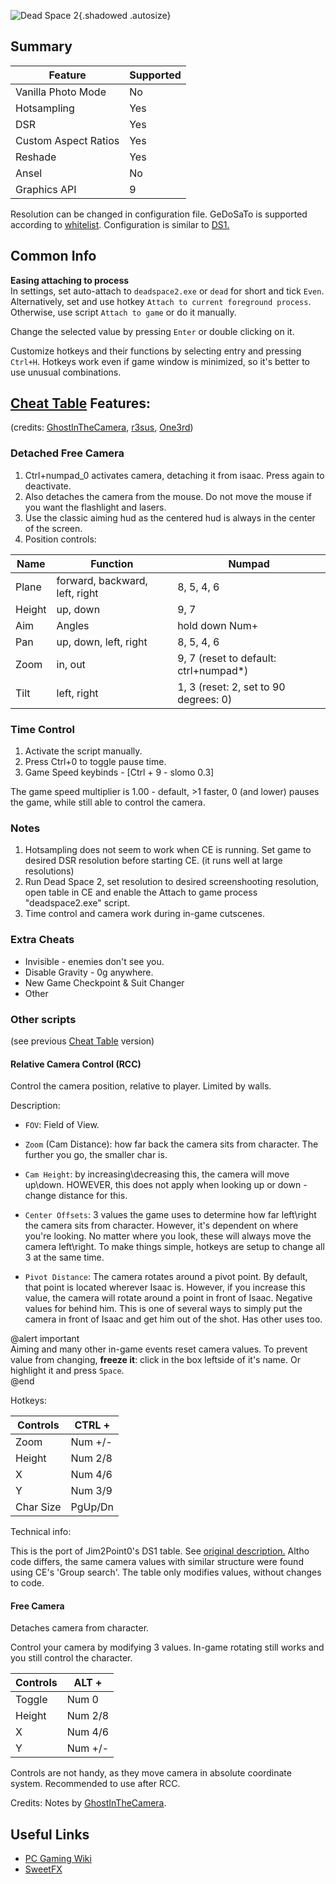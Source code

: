 ![Dead Space 2](../Images/DeadSpace2_header.png "Shot by Jim2point0"){.shadowed .autosize}

## Summary

Feature | Supported
--|--
Vanilla Photo Mode | No
Hotsampling | Yes
DSR | Yes
Custom Aspect Ratios | Yes
Reshade | Yes 
Ansel | No
Graphics API | 9

Resolution can be changed in configuration file. GeDoSaTo is supported according to [whitelist](https://github.com/PeterTh/gedosato/blob/master/pack/config/whitelist.txt#L52). 
Configuration is similar to [DS1.](https://steamcommunity.com/sharedfiles/filedetails/?id=604010024) 

## Common Info

**Easing attaching to process**  
In settings, set auto-attach to `deadspace2.exe` or `dead` for short and tick `Even`.  
Alternatively, set and use hotkey `Attach to current foreground process`.  
Otherwise, use script `Attach to game` or do it manually.

Change the selected value by pressing `Enter` or double clicking on it.

Customize hotkeys and their functions by selecting entry and pressing `Ctrl+H`. Hotkeys work even if game window is minimized, so it's better to use unusual combinations.

## [Cheat Table](../CheatTables/deadspace2_v2a.CT) Features:
(credits: [GhostInTheCamera](https://github.com/ghostinthecamera/), [r3sus](https://github.com/r3sus/), [One3rd](https://github.com/One3rd/))

### Detached Free Camera
  1. Ctrl+numpad_0 activates camera, detaching it from isaac. Press again to deactivate.
  2. Also detaches the camera from the mouse. Do not move the mouse if you want the flashlight and lasers. 
  3. Use the classic aiming hud as the centered hud is always in the center of the screen. 
  4. Position controls:   

Name | Function | Numpad  
--|--|--
Plane | forward, backward, left, right | 8, 5, 4, 6  
Height | up, down | 9, 7  
Aim | Angles | hold down Num+  
Pan | up, down, left, right | 8, 5, 4, 6  
Zoom | in, out | 9, 7 (reset to default: ctrl+numpad*)  
Tilt | left, right | 1, 3 (reset: 2, set to 90 degrees: 0)  

### Time Control
  1. Activate the script manually.
  1. Press Ctrl+0 to toggle pause time.
  2. Game Speed  keybinds - [Ctrl + 9 - slomo 0.3]  

The game speed multiplier is 1.00 - default, >1 faster, 0 (and lower) pauses the game, while still able to control the camera.  

### Notes
  1. Hotsampling does not seem to work when CE is running. Set game to desired DSR resolution before starting CE. (it runs well at large resolutions)
  2. Run Dead Space 2, set resolution to desired screenshooting resolution, open table in CE and enable the Attach to game process "deadspace2.exe" script. 
  3. Time control and camera work during in-game cutscenes.

### Extra Cheats

- Invisible - enemies don't see you.
- Disable Gravity - 0g anywhere.
- New Game Checkpoint & Suit Changer
- Other

### Other scripts
(see previous [Cheat Table](../CheatTables/DeadSpace2_camera.CT) version)

#### Relative Camera Control (RCC)
Control the camera position, relative to player. Limited by walls. 

Description:

- `FOV`: Field of View.
- `Zoom` (Cam Distance): how far back the camera sits from character. The further you go, the smaller char is. 

- `Cam Height`: by increasing\decreasing this, the camera will move up\down. HOWEVER, this does not apply when looking up or down - change distance for this.

- `Center Offsets`: 3 values the game uses to determine how far left\right the camera sits from character. However, it's dependent on where you're looking. No matter where you look, these will always move the camera left\right. To make things simple, hotkeys are setup to change all 3 at the same time.

- `Pivot Distance`: The camera rotates around a pivot point. By default, that point is located wherever Isaac is. However, if you increase this value, the camera will rotate around a point in front of Isaac. Negative values for behind him. This is one of several ways to simply put the camera in front of Isaac and get him out of the shot. Has other uses too.

@alert important  
Aiming and many other in-game events reset camera values. To prevent value from changing, **freeze it**: click in the box leftside of it's name. Or highlight it and press `Space`.  
@end

Hotkeys:

Controls|CTRL +
--|--
Zoom|Num +/-
Height|Num 2/8
X|Num 4/6
Y|Num 3/9
Char Size|PgUp/Dn

Technical info: 

This is the port of Jim2Point0's DS1 table. See [original description.](https://web.archive.org/web/20141021190640/flickr.com/groups/deadendthrills/discuss/72157631765632995/) Altho code differs, the same camera values with similar structure were found using CE's 'Group search'. The table only modifies values, without changes to code.

#### Free Camera
Detaches camera from character. 

Control your camera by modifying 3 values. In-game rotating still works and you still control the character. 

Controls|ALT +
--|--
Toggle|Num 0
Height|Num 2/8
X|Num 4/6
Y|Num +/-

Controls are not handy, as they move camera in absolute coordinate system. Recommended to use after RCC.

Credits: Notes by [GhostInTheCamera](https://github.com/ghostinthecamera/).

## Useful Links

- [PC Gaming Wiki](https://www.pcgamingwiki.com/wiki/Dead_Space_2)
- [SweetFX](https://sfx.thelazy.net/games/game/30/)
